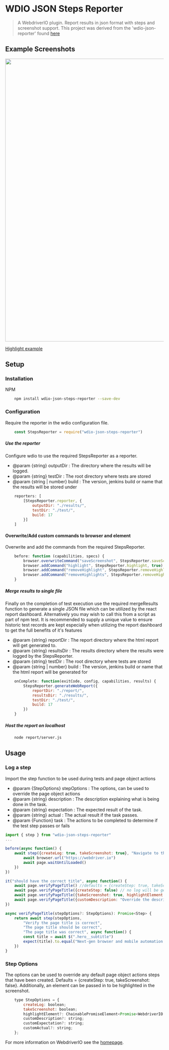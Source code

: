# WDIO JSON Steps Reporter

> A WebdriverIO plugin. Report results in json format with steps and screenshot support.
> This project was derived from the 'wdio-json-reporter' found [here](https://github.com/fijijavis/wdio-json-reporter)

## Example Screenshots


<img src="https://raw.githubusercontent.com/James-McConaghy/wdio-json-steps-reporter/feature/html-report/example-dashboard.png" width="900"/>

[Highlight example](https://raw.githubusercontent.com/James-McConaghy/wdio-json-steps-reporter/feature/html-report/example-highlight.png)


## Setup

### Installation

NPM
```bash
    npm install wdio-json-steps-reporter --save-dev
```


### Configuration

Require the reporter in the wdio configuration file. 
```javascript
    const StepsReporter = require("wdio-json-steps-reporter")
```

##### Use the reporter
Configure wdio to use the required StepsReporter as a reporter.
* @param {string} outputDir : The directory where the results will be logged. 
* @param {string} testDir : The root directory where tests are stored 
* @param {string | number} build : The version, jenkins build or name that the results will be stored under 
```javascript
    reporters: [
        [StepsReporter.reporter, {
            outputDir: "./results/",
            testDir: "./test/",
            build: 17
        }]
    ]
```

#### Overwrite/Add custom commands to browser and element
Overwrite and add the commands from the required StepsReporter.
```javascript
    before: function (capabilities, specs) {
        browser.overwriteCommand("saveScreenshot", StepsReporter.saveScreenshot)
        browser.addCommand("highlight", StepsReporter.highlight, true)
        browser.addCommand("removeHighlight", StepsReporter.removeHighlight, true)
        browser.addCommand("removeHighlights", StepsReporter.removeHighlights)
    }
```

##### Merge results to single file
Finally on the completion of test execution use the required mergeResults function to generate a single JSON file which can be utilized by the react report dashboard. Alternatively you may wish to call this from a script as part of npm test. It is recommended to supply a unique value to ensure historic test records are kept especially 
when utilizing the report dashboard to get the full benefits of it's features
* @param {string} reportDir : The report directory where the html report will get generated to. 
* @param {string} resultsDir : The results directory where the results were logged by the StepsReporter. 
* @param {string} testDir : The root directory where tests are stored 
* @param {string | number} build : The version, jenkins build or name that the html report will be generated for
```javascript
    onComplete: function(exitCode, config, capabilities, results) {
        StepsReporter.generateWebReport({
            reportDir: "./report/",
            resultsDir: "./results/",
            testDir: "./test/",
            build: 17
        })
    }
```

##### Host the report on localhost
```bash
    node report/server.js
```


## Usage

### Log a step
Import the step function to be used during tests and page object actions
* @param {StepOptions} stepOptions : The options, can be used to override the page object actions 
* @param {string} description : The description explaining what is being done in the task.
* @param {string} expectation : The expected result of the task.
* @param {string} actual : The actual result if the task passes.
* @param {Function} task : The actions to be completed to determine if the test step passes or fails
```javascript
import { step } from "wdio-json-steps-reporter"
...

before(async function() {
    await step({createLog: true, takeScreenshot: true}, "Navigate to the Home page", "Home page should load", "The Home page loaded", async function() {
        await browser.url("https://webdriver.io")
        await page.waitUntilLoaded()
    })
})

it("should have the correct title", async function() {
    await page.verifyPageTitle() //defaults = {createStep: true, takeScreenshot: false}
    await page.verifyPageTitle({createStep: false) // no log will be generated in the report, the tasks will still be executed
    await page.verifyPageTitle({takeScreenshot: true, highlightElement: $(".hero__subtitle")}) //fullpage screenshot, highlighting the title element
    await page.verifyPageTitle({customDescription: "Override the description", customExpectation: "Override the expectation"}))
})

async verifyPageTitle(stepOptions?: StepOptions): Promise<Step> {
    return await step(stepOptions, 
        "Verify the page title is correct",
        "The page title should be correct",
        "The page title was correct", async function() {
        const title = await $(".hero__subtitle")
        expect(title).to.equal("Next-gen browser and mobile automation test framework for Node.js")
    })
}
```

### Step Options
The options can be used to override any default page object actions steps that have been created. Defaults = {createStep: true, takeScreenshot: false}.
Additionally, an element can be passed in to be highlighted in the screenshot.
```javascript
    type StepOptions = {
        createLog: boolean;
        takeScreenshot: boolean;
        highlightElement?: ChainablePromiseElement<Promise<WebdriverIO.Element>>;
        customDescription?: string;
        customExpectation?: string;
        customActual?: string;
    };
```

For more information on WebdriverIO see the [homepage](http://webdriver.io).